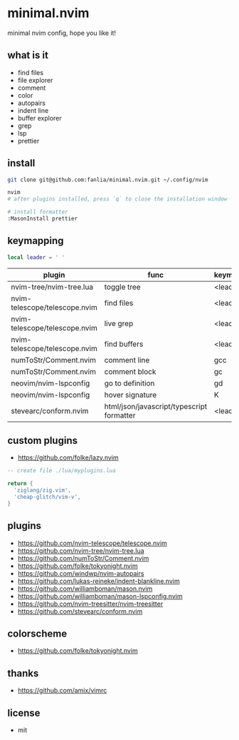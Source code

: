# minimal.nvim

minimal nvim config, hope you like it!

## what is it

- find files
- file explorer
- comment
- color
- autopairs
- indent line
- buffer explorer
- grep
- lsp
- prettier

## install

```sh
git clone git@github.com:fanlia/minimal.nvim.git ~/.config/nvim

nvim
# after plugins installed, press `q` to close the installation window

# install formatter
:MasonInstall prettier
```

## keymapping

```lua
local leader = ' '

```

| plugin | func | keymapping |
| --- | --- | --- |
| nvim-tree/nvim-tree.lua | toggle tree | \<leader\>nn |
| nvim-telescope/telescope.nvim | find files | \<leader\>ff |
| nvim-telescope/telescope.nvim | live grep | \<leader\>fg |
| nvim-telescope/telescope.nvim | find buffers | \<leader\>fb |
| numToStr/Comment.nvim | comment line | gcc |
| numToStr/Comment.nvim | comment block | gc |
| neovim/nvim-lspconfig | go to definition | gd |
| neovim/nvim-lspconfig | hover signature | K |
| stevearc/conform.nvim | html/json/javascript/typescript formatter | \<leader\>cf |

## custom plugins

- https://github.com/folke/lazy.nvim

```lua
-- create file ./lua/myplugins.lua

return {
  'ziglang/zig.vim',
  'cheap-glitch/vim-v',
}
```

## plugins

- https://github.com/nvim-telescope/telescope.nvim
- https://github.com/nvim-tree/nvim-tree.lua
- https://github.com/numToStr/Comment.nvim
- https://github.com/folke/tokyonight.nvim
- https://github.com/windwp/nvim-autopairs
- https://github.com/lukas-reineke/indent-blankline.nvim
- https://github.com/williamboman/mason.nvim
- https://github.com/williamboman/mason-lspconfig.nvim
- https://github.com/nvim-treesitter/nvim-treesitter
- https://github.com/stevearc/conform.nvim

## colorscheme

- https://github.com/folke/tokyonight.nvim

## thanks

- https://github.com/amix/vimrc

## license

- mit
